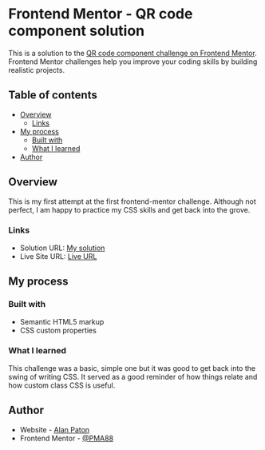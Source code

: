 # Frontend Mentor - QR code component solution

This is a solution to the [QR code component challenge on Frontend Mentor](https://www.frontendmentor.io/challenges/qr-code-component-iux_sIO_H). Frontend Mentor challenges help you improve your coding skills by building realistic projects. 

## Table of contents

- [Overview](#overview)
  - [Links](#links)
- [My process](#my-process)
  - [Built with](#built-with)
  - [What I learned](#what-i-learned)
- [Author](#author)

## Overview

This is my first attempt at the first frontend-mentor challenge. Although not perfect, I am happy to practice my CSS skills and
get back into the grove.

### Links

- Solution URL: [My solution](https://github.com/PMA88/frontendQRcode)
- Live Site URL: [Live URL](https://pma88.github.io/frontendQRcode/)

## My process

### Built with

- Semantic HTML5 markup
- CSS custom properties

### What I learned

This challenge was a basic, simple one but it was good to get back into the swing of writing CSS. It served as a good reminder of how
things relate and how custom class CSS is useful.

## Author

- Website - [Alan Paton](https://github.com/PMA88)
- Frontend Mentor - [@PMA88](https://www.frontendmentor.io/profile/PMA88)